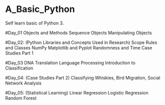# A_Basic_Python
Self learn basic of Python 3.

#Day_01
Objects and Methods
Sequence Objects
Manipulating Objects


#Day_02: 
(Python Libraries and Concepts Used in Research)
Scope Rules and Classes
NumPy 
Matplotlib and Pyplot
Randomness and Time
Case Studies Part 1

#Day_03
DNA Translation 
Language Processing 
Introduction to Classification

#Day_04: 
(Case Studies Part 2)
Classifying Whiskies, Bird Migration, Social Network Analysis

#Day_05: 
(Statistical Learning)
Linear Regression
Logistic Regression
Random Forest